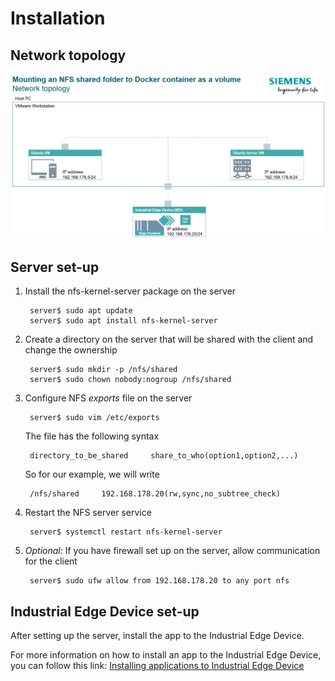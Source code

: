 # Installation

## Network topology

![Network topology](graphics/nfs_network.png)

## Server set-up

1. Install the nfs-kernel-server package on the server

        server$ sudo apt update
        server$ sudo apt install nfs-kernel-server

2. Create a directory on the server that will be shared with the client and change the ownership

        server$ sudo mkdir -p /nfs/shared
        server$ sudo chown nobody:nogroup /nfs/shared

3. Configure NFS *exports* file on the server

        server$ sudo vim /etc/exports
    The file has the following syntax

        directory_to_be_shared     share_to_who(option1,option2,...)
    So for our example, we will write

        /nfs/shared     192.168.178.20(rw,sync,no_subtree_check)

4. Restart the NFS server service

        server$ systemctl restart nfs-kernel-server

5. *Optional:* If you have firewall set up on the server, allow communication for the client

        server$ sudo ufw allow from 192.168.178.20 to any port nfs

## Industrial Edge Device set-up

After setting up the server, install the app to the Industrial Edge Device.

For more information on how to install an app to the Industrial Edge Device, you can follow this link: [Installing applications to Industrial Edge Device](https://github.com/industrial-edge/pingpong-python/blob/main/docs/Installation.md#installing-the-application-to-a-industrial-edge-device)
